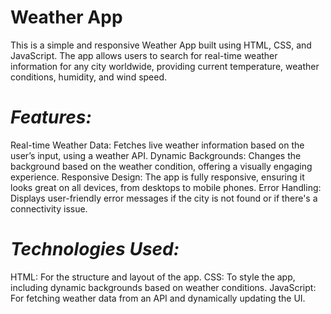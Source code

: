 # Weather App

This is a simple and responsive Weather App built using HTML, CSS, and JavaScript. The app allows users to search for real-time weather information for any city worldwide, providing current temperature, weather conditions, humidity, and wind speed.

# *Features:*

Real-time Weather Data: Fetches live weather information based on the user’s input, using a weather API.
Dynamic Backgrounds: Changes the background based on the weather condition, offering a visually engaging experience.
Responsive Design: The app is fully responsive, ensuring it looks great on all devices, from desktops to mobile phones.
Error Handling: Displays user-friendly error messages if the city is not found or if there's a connectivity issue.

# *Technologies Used:*

HTML: For the structure and layout of the app.
CSS: To style the app, including dynamic backgrounds based on weather conditions.
JavaScript: For fetching weather data from an API and dynamically updating the UI.
